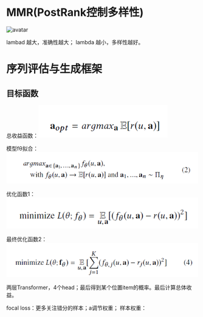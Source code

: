 # MMR(PostRank控制多样性)

![avatar](https://img-blog.csdn.net/20180725101556342?watermark/2/text/aHR0cHM6Ly9ibG9nLmNzZG4ubmV0L1pKUk4xMDI3/font/5a6L5L2T/fontsize/400/fill/I0JBQkFCMA==/dissolve/70)

lambad 越大，准确性越大；
lambda 越小，多样性越好。


# 序列评估与生成框架

## 目标函数
总收益函数：![avatar](img/e1.png)

模型fθ拟合：![avatar](img/e2.png)

优化函数1：![avatar](img/e3.png)

最终优化函数2：![avatar](img/e4.png)

两层Transformer，4个head；最后得到某个位置item的概率。最后计算总体收益。

focal loss：更多关注错分的样本；a调节权重；
样本权重：


